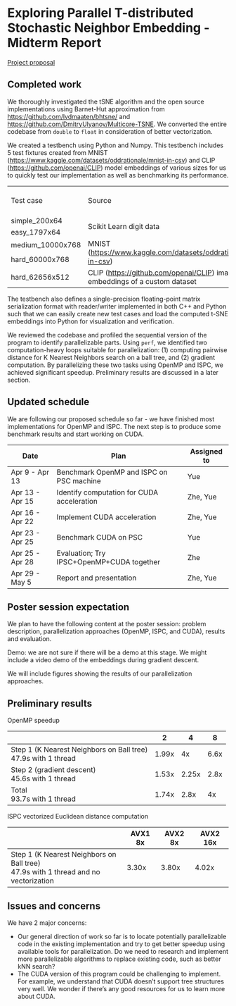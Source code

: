 # Exploring Parallel T-distributed Stochastic Neighbor Embedding - Midterm Report

[Project proposal](docs/proposal.md)

## Completed work

We thoroughly investigated the tSNE algorithm and the open source implementations using Barnet-Hut approximation from https://github.com/lvdmaaten/bhtsne/ and https://github.com/DmitryUlyanov/Multicore-TSNE. We converted the entire codebase from `double` to `float` in consideration of better vectorization.

We created a testbench using Python and Numpy. This testbench includes 5 test fixtures created from MNIST (https://www.kaggle.com/datasets/oddrationale/mnist-in-csv) and CLIP (https://github.com/openai/CLIP) model embeddings of various sizes for us to quickly test our implementation as well as benchmarking its performance. 

<table>
  <tr>
   <td>Test case
   </td>
   <td>Source
   </td>
   <td>Number of points
   </td>
   <td>Size of point dimension
   </td>
  </tr>
  <tr>
   <td>simple_200x64
   </td>
   <td rowspan="2" >Scikit Learn digit data
   </td>
   <td>200
   </td>
   <td>64
   </td>
  </tr>
  <tr>
   <td>easy_1797x64
   </td>
   <td>1797
   </td>
   <td>64
   </td>
  </tr>
  <tr>
   <td>medium_10000x768
   </td>
   <td rowspan="2" >MNIST (<a href="https://www.kaggle.com/datasets/oddrationale/mnist-in-csv">https://www.kaggle.com/datasets/oddrationale/mnist-in-csv</a>)
   </td>
   <td>10000
   </td>
   <td>768
   </td>
  </tr>
  <tr>
   <td>hard_60000x768
   </td>
   <td>60000
   </td>
   <td>768
   </td>
  </tr>
  <tr>
   <td>hard_62656x512
   </td>
   <td>CLIP (<a href="https://github.com/openai/CLIP">https://github.com/openai/CLIP</a>) image embeddings of a custom dataset
   </td>
   <td>62656
   </td>
   <td>512
   </td>
  </tr>
</table>

The testbench also defines a single-precision floating-point matrix serialization format with reader/writer implemented in both C++ and Python such that we can easily create new test cases and load the computed t-SNE embeddings into Python for visualization and verification.

We reviewed the codebase and profiled the sequential version of the program to identify parallelizable parts. Using `perf`, we identified two computation-heavy loops suitable for parallelization: (1) computing pairwise distance for K Nearest Neighbors search on a ball tree, and (2) gradient computation. By parallelizing these two tasks using OpenMP and ISPC, we achieved significant speedup. Preliminary results are discussed in a later section.

## Updated schedule

We are following our proposed schedule so far - we have finished most implementations for OpenMP and ISPC. The next step is to produce some benchmark results and start working on CUDA.

| Date            | Plan                                       | Assigned to |
| --------------- | ------------------------------------------ | ----------- |
| Apr 9 - Apr 13  | Benchmark OpenMP and ISPC on PSC machine   | Yue         |
| Apr 13 - Apr 15 | Identify computation for CUDA acceleration | Zhe, Yue    |
| Apr 16 - Apr 22 | Implement CUDA acceleration                | Zhe, Yue    |
| Apr 23 - Apr 25 | Benchmark CUDA on PSC                      | Yue         |
| Apr 25 - Apr 28 | Evaluation; Try IPSC+OpenMP+CUDA together  | Zhe         |
| Apr 29 - May 5  | Report and presentation                    | Zhe, Yue    |

## Poster session expectation

We plan to have the following content at the poster session: problem description, parallelization approaches (OpenMP, ISPC, and CUDA), results and evaluation.

Demo: we are not sure if there will be a demo at this stage. We might include a video demo of the embeddings during gradient descent. 

We will include figures showing the results of our parallelization approaches.

## Preliminary results

OpenMP speedup

|                                                              | 2     | 4     | 8    |
| ------------------------------------------------------------ | ----- | ----- | ---- |
| Step 1 (K Nearest Neighbors on Ball tree)<br />47.9s with 1 thread | 1.99x | 4x    | 6.6x |
| Step 2 (gradient descent)<br />45.6s with 1 thread           | 1.53x | 2.25x | 2.8x |
| Total<br />93.7s with 1 thread                               | 1.74x | 2.8x  | 4x   |

ISPC vectorized Euclidean distance computation

|                                                              | AVX1 8x | AVX2 8x | AVX2 16x |
| ------------------------------------------------------------ | ------- | ------- | -------- |
| Step 1 (K Nearest Neighbors on Ball tree)<br />47.9s with 1 thread and no vectorization | 3.30x   | 3.80x   | 4.02x    |

## Issues and concerns

We have 2 major concerns:

- Our general direction of work so far is to locate potentially parallelizable code in the existing implementation and try to get better speedup using available tools for parallelization. Do we need to research and implement more parallelizable algorithms to replace existing code, such as better kNN search?
- The CUDA version of this program could be challenging to implement. For example, we understand that CUDA doesn’t support tree structures very well. We wonder if there’s any good resources for us to learn more about CUDA.
